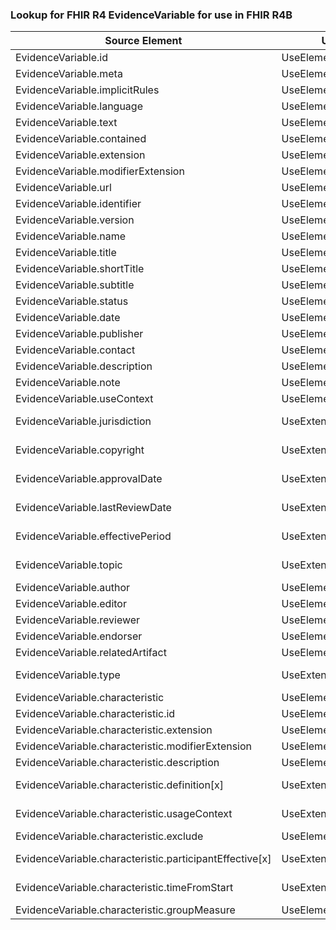### Lookup for FHIR R4 EvidenceVariable for use in FHIR R4B

| Source Element | Usage | Target |
| -------------- | ----- | ------ |
| EvidenceVariable.id | UseElementSameName | EvidenceVariable.id |
| EvidenceVariable.meta | UseElementSameName | EvidenceVariable.meta |
| EvidenceVariable.implicitRules | UseElementSameName | EvidenceVariable.implicitRules |
| EvidenceVariable.language | UseElementSameName | EvidenceVariable.language |
| EvidenceVariable.text | UseElementSameName | EvidenceVariable.text |
| EvidenceVariable.contained | UseElementSameName | EvidenceVariable.contained |
| EvidenceVariable.extension | UseElementSameName | EvidenceVariable.extension |
| EvidenceVariable.modifierExtension | UseElementSameName | EvidenceVariable.modifierExtension |
| EvidenceVariable.url | UseElementSameName | EvidenceVariable.url |
| EvidenceVariable.identifier | UseElementSameName | EvidenceVariable.identifier |
| EvidenceVariable.version | UseElementSameName | EvidenceVariable.version |
| EvidenceVariable.name | UseElementSameName | EvidenceVariable.name |
| EvidenceVariable.title | UseElementSameName | EvidenceVariable.title |
| EvidenceVariable.shortTitle | UseElementSameName | EvidenceVariable.shortTitle |
| EvidenceVariable.subtitle | UseElementSameName | EvidenceVariable.subtitle |
| EvidenceVariable.status | UseElementSameName | EvidenceVariable.status |
| EvidenceVariable.date | UseElementSameName | EvidenceVariable.date |
| EvidenceVariable.publisher | UseElementSameName | EvidenceVariable.publisher |
| EvidenceVariable.contact | UseElementSameName | EvidenceVariable.contact |
| EvidenceVariable.description | UseElementSameName | EvidenceVariable.description |
| EvidenceVariable.note | UseElementSameName | EvidenceVariable.note |
| EvidenceVariable.useContext | UseElementSameName | EvidenceVariable.useContext |
| EvidenceVariable.jurisdiction | UseExtension | http://hl7.org/fhir/4.0/StructureDefinition/extension-EvidenceVariable.jurisdiction |
| EvidenceVariable.copyright | UseExtension | http://hl7.org/fhir/4.0/StructureDefinition/extension-EvidenceVariable.copyright |
| EvidenceVariable.approvalDate | UseExtension | http://hl7.org/fhir/4.0/StructureDefinition/extension-EvidenceVariable.approvalDate |
| EvidenceVariable.lastReviewDate | UseExtension | http://hl7.org/fhir/4.0/StructureDefinition/extension-EvidenceVariable.lastReviewDate |
| EvidenceVariable.effectivePeriod | UseExtension | http://hl7.org/fhir/4.0/StructureDefinition/extension-EvidenceVariable.effectivePeriod |
| EvidenceVariable.topic | UseExtension | http://hl7.org/fhir/4.0/StructureDefinition/extension-EvidenceVariable.topic |
| EvidenceVariable.author | UseElementSameName | EvidenceVariable.author |
| EvidenceVariable.editor | UseElementSameName | EvidenceVariable.editor |
| EvidenceVariable.reviewer | UseElementSameName | EvidenceVariable.reviewer |
| EvidenceVariable.endorser | UseElementSameName | EvidenceVariable.endorser |
| EvidenceVariable.relatedArtifact | UseElementSameName | EvidenceVariable.relatedArtifact |
| EvidenceVariable.type | UseExtension | http://hl7.org/fhir/4.0/StructureDefinition/extension-EvidenceVariable.type |
| EvidenceVariable.characteristic | UseElementSameName | EvidenceVariable.characteristic |
| EvidenceVariable.characteristic.id | UseElementSameName | EvidenceVariable.characteristic.id |
| EvidenceVariable.characteristic.extension | UseElementSameName | EvidenceVariable.characteristic.extension |
| EvidenceVariable.characteristic.modifierExtension | UseElementSameName | EvidenceVariable.characteristic.modifierExtension |
| EvidenceVariable.characteristic.description | UseElementSameName | EvidenceVariable.characteristic.description |
| EvidenceVariable.characteristic.definition[x] | UseExtension | http://hl7.org/fhir/4.0/StructureDefinition/extension-EvidenceVariable.characteristic.definition |
| EvidenceVariable.characteristic.usageContext | UseExtension | http://hl7.org/fhir/4.0/StructureDefinition/extension-EvidenceVariable.characteristic.usageContext |
| EvidenceVariable.characteristic.exclude | UseElementSameName | EvidenceVariable.characteristic.exclude |
| EvidenceVariable.characteristic.participantEffective[x] | UseExtension | http://hl7.org/fhir/4.0/StructureDefinition/extension-EvidenceVariable.characteristic.participantEffective |
| EvidenceVariable.characteristic.timeFromStart | UseExtension | http://hl7.org/fhir/4.0/StructureDefinition/extension-EvidenceVariable.characteristic.timeFromStart |
| EvidenceVariable.characteristic.groupMeasure | UseElementSameName | EvidenceVariable.characteristic.groupMeasure |
